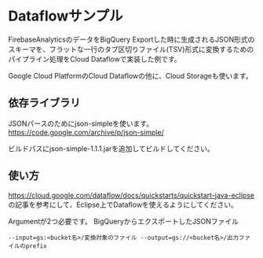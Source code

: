 # Dataflowサンプル
FirebaseAnalyticsのデータをBigQuery Exportした時に生成されるJSON形式のスキーマを、フラットな一行のタブ区切りファイル(TSV)形式に変換するためのパイプライン処理をCloud Dataflowで実装した例です。

Google Cloud PlatformのCloud Dataflowの他に、Cloud Storageも使います。

## 依存ライブラリ
JSONパースのためにjson-simpleを使います。
https://code.google.com/archive/p/json-simple/

ビルドパスにjson-simple-1.1.1.jarを追加してビルドしてください。

## 使い方
https://cloud.google.com/dataflow/docs/quickstarts/quickstart-java-eclipse
の記事を参考にして、Eclipse上でDataflowを使えるようにしてください。

Argumentが2つ必要です。
BigQueryからエクスポートしたJSONファイル

```
--input=gs:<bucket名>/変換対象のファイル --output=gs://<bucket名>/出力ファイルのprefix
```

